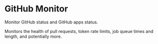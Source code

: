 # GitHub Monitor

Monitor GitHub status and GitHub apps status.

Monitors the health of pull requests, token rate limits, job queue times and length, and potentially more.
